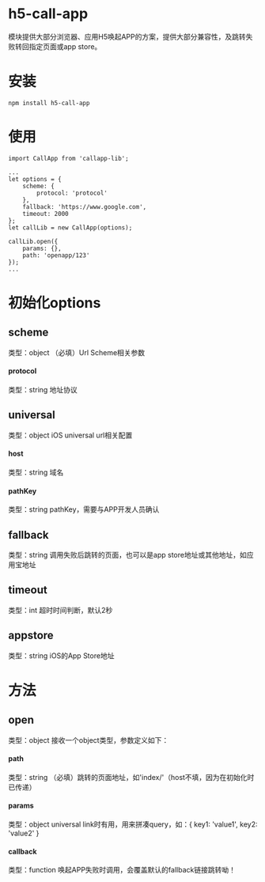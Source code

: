 # h5-call-app
模块提供大部分浏览器、应用H5唤起APP的方案，提供大部分兼容性，及跳转失败转回指定页面或app store。

# 安装
```npm install h5-call-app```

# 使用
```
import CallApp from 'callapp-lib';

...
let options = {
    scheme: {
        protocol: 'protocol'
    },
    fallback: 'https://www.google.com',
    timeout: 2000
};
let callLib = new CallApp(options);

callLib.open({
    params: {},
    path: 'openapp/123'
});
...
```
# 初始化options
## scheme
类型：object
（必填）Url Scheme相关参数
#### protocol
类型：string
地址协议

## universal
类型：object
iOS universal url相关配置
#### host
类型：string
域名
#### pathKey
类型：string
pathKey，需要与APP开发人员确认

## fallback
类型：string
调用失败后跳转的页面，也可以是app store地址或其他地址，如应用宝地址

## timeout
类型：int
超时时间判断，默认2秒

## appstore
类型：string
iOS的App Store地址

# 方法
## open
类型：object
接收一个object类型，参数定义如下：

#### path
类型：string
（必填）跳转的页面地址，如'index/'（host不填，因为在初始化时已传递）
#### params
类型：object
universal link时有用，用来拼凑query，如：{ key1: 'value1', key2: 'value2' }
#### callback
类型：function
唤起APP失败时调用，会覆盖默认的fallback链接跳转呦！
